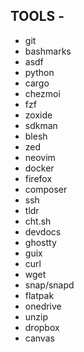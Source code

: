 ## TOOLS - 
- git
- bashmarks
- asdf
- python
- cargo
- chezmoi
- fzf
- zoxide
- sdkman
- blesh
- zed
- neovim
- docker
- firefox
- composer
- ssh
- tldr
- cht.sh
- devdocs
- ghostty
- guix
- curl
- wget
- snap/snapd
- flatpak
- onedrive
- unzip
- dropbox
- canvas
